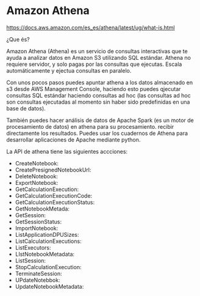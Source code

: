 # Amazon Athena

https://docs.aws.amazon.com/es_es/athena/latest/ug/what-is.html

¿Que és?

Amazon Athena (Athena) es un servicio de consultas interactivas que te ayuda a analizar datos en Amazon S3 utilizando SQL estándar. Athena no requiere servidor, y solo pagas por las consultas que ejecutas.  Escala automáticamente y ejectua consultas en paralelo.

Con unos pocos pasos puedes apuntar athena a los datos almacenado en s3 desde AWS Management Console, haciendo esto puedes qjecutar consultas SQL estándar haciendo consultas ad hoc (las consultas ad hoc son consultas ejecutadas al momento sin haber sido predefinidas en una base de datos).

También puedes hacer análisis de datos de Apache Spark (es un motor de procesamiento de datos) en athena para su procesamiento. recibir directamente los resultados. Puedes usar los cuadernos de Athena para desarrollar aplicaciones de Apache mediante python.

La API de athena tiene las siguientes accciones:

- CreateNotebook:
- CreatePresignedNotebookUrl:
- DeleteNotebook:
- ExportNotebook:
- GetCalculationExecution:
- GetCalculationExecutionCode:
- GetCalculationExecutionStatus:
- GetNotebookMetada:
- GetSession:
- GetSessionStatus:
- ImportNotebook:
- ListApplicationDPUSizes:
- ListCalculationExecutions:
- ListExecutors:
- LIstNotebookMetadata:
- ListSession:
- StopCalculationExecution:
- TerminateSession:
- UPdateNotebbok:
- UpdateNotebookMetadata: